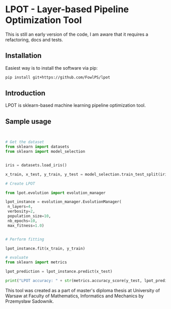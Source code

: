 # LPOT - Layer-based Pipeline Optimization Tool
This is still an early version of the code, I am aware that it requires a refactoring, docs and tests.

## Installation
Easiest way is to install the software via pip:

```bash
pip install git+https://github.com/FowlPS/lpot
```

## Introduction

LPOT is sklearn-based machine learning pipeline optimization tool.

## Sample usage

```python


# Get the dataset 
from sklearn import datasets
from sklearn import model_selection


iris = datasets.load_iris()

x_train, x_test, y_train, y_test = model_selection.train_test_split(iris["data"], iris["target"])

# Create LPOT

from lpot.evolution import evolution_manager

lpot_instance = evolution_manager.EvolutionManager(
 n_layers=4,
 verbosity=2,
 population_size=10,
 nb_epochs=10,
 max_fitness=1.0)


# Perform fitting

lpot_instance.fit(x_train, y_train)

# evaluate
from sklearn import metrics

lpot_prediction = lpot_instance.predict(x_test)

print("LPOT accuracy: " + str(metrics.accuracy_score(y_test, lpot_prediction)))
```

This tool was created as a part of master's diploma thesis at University of Warsaw at Faculty of Mathematics, Informatics and Mechanics by Przemysław Sadownik.
